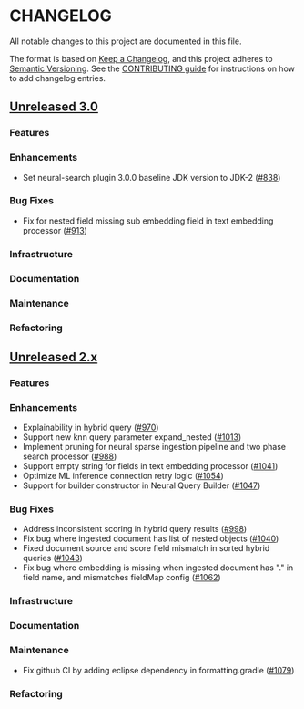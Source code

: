 # CHANGELOG
All notable changes to this project are documented in this file.

The format is based on [Keep a Changelog](https://keepachangelog.com/en/1.0.0/), and this project adheres to [Semantic Versioning](https://semver.org/spec/v2.0.0.html). See the [CONTRIBUTING guide](./CONTRIBUTING.md#Changelog) for instructions on how to add changelog entries.

## [Unreleased 3.0](https://github.com/opensearch-project/neural-search/compare/2.x...HEAD)
### Features
### Enhancements
- Set neural-search plugin 3.0.0 baseline JDK version to JDK-2 ([#838](https://github.com/opensearch-project/neural-search/pull/838))
### Bug Fixes
- Fix for nested field missing sub embedding field in text embedding processor ([#913](https://github.com/opensearch-project/neural-search/pull/913))
### Infrastructure
### Documentation
### Maintenance
### Refactoring

## [Unreleased 2.x](https://github.com/opensearch-project/neural-search/compare/2.18...2.x)
### Features
### Enhancements
- Explainability in hybrid query ([#970](https://github.com/opensearch-project/neural-search/pull/970))
- Support new knn query parameter expand_nested ([#1013](https://github.com/opensearch-project/neural-search/pull/1013))
- Implement pruning for neural sparse ingestion pipeline and two phase search processor ([#988](https://github.com/opensearch-project/neural-search/pull/988))
- Support empty string for fields in text embedding processor ([#1041](https://github.com/opensearch-project/neural-search/pull/1041))
- Optimize ML inference connection retry logic ([#1054](https://github.com/opensearch-project/neural-search/pull/1054))
- Support for builder constructor in Neural Query Builder ([#1047](https://github.com/opensearch-project/neural-search/pull/1047))
### Bug Fixes
- Address inconsistent scoring in hybrid query results ([#998](https://github.com/opensearch-project/neural-search/pull/998))
- Fix bug where ingested document has list of nested objects ([#1040](https://github.com/opensearch-project/neural-search/pull/1040))
- Fixed document source and score field mismatch in sorted hybrid queries ([#1043](https://github.com/opensearch-project/neural-search/pull/1043))
- Fix bug where embedding is missing when ingested document has "." in field name, and mismatches fieldMap config ([#1062](https://github.com/opensearch-project/neural-search/pull/1062))
### Infrastructure
### Documentation
### Maintenance
- Fix github CI by adding eclipse dependency in formatting.gradle ([#1079](https://github.com/opensearch-project/neural-search/pull/1079))
### Refactoring

